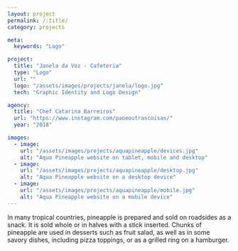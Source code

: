 ```yaml
---
layout: project
permalink: /:title/
category: projects

meta:
  keywords: "Logo"

project:
  title: "Janela da Voz - Cafeteria"
  type: "Logo"
  url: ""
  logo: "/assets/images/projects/janela/logo.jpg"
  tech: "Graphic Identity and Logo Design"

agency:
  title: "Chef Catarina Barreiros"
  url: "https://www.instagram.com/paoeoutrascoisas/"
  year: "2018"

images:
  - image:
    url: "/assets/images/projects/aquapineapple/devices.jpg"
    alt: "Aqua Pineapple website on tablet, mobile and desktop"
  - image:
    url: "/assets/images/projects/aquapineapple/desktop.jpg"
    alt: "Aqua Pineapple website on a desktop device"
  - image:
    url: "/assets/images/projects/aquapineapple/mobile.jpg"
    alt: "Aqua Pineapple website on a mobile device"
---
```

<p>In many tropical countries, pineapple is prepared and sold on roadsides as a snack. It is sold whole or in halves with a stick inserted. Chunks of pineapple are used in desserts such as fruit salad, as well as in some savory dishes, including pizza toppings, or as a grilled ring on a hamburger.</p>
